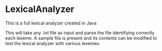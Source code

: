 # LexicalAnalyzer
This is a full lexical analyzer created in Java

This will take any .txt file as input and parse the file identifying correctly each lexeme.
A sample file is present and its contents can be modified to test the lexical analyzer with various lexemes.

